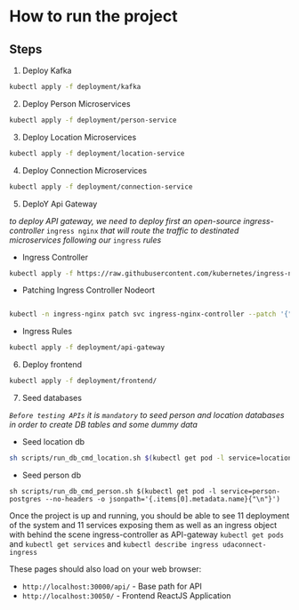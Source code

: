 # How to run the project 
## Steps 


1. Deploy Kafka 

```sh
kubectl apply -f deployment/kafka
```

2. Deploy Person Microservices 
```sh
kubectl apply -f deployment/person-service
```

3. Deploy Location Microservices 
```sh
kubectl apply -f deployment/location-service
```

4. Deploy Connection Microservices 
```sh
kubectl apply -f deployment/connection-service
```

5. DeploY Api Gateway 

_to deploy API gateway, we need to deploy first an open-source ingress-controller_ `ingress nginx` _that will route the traffic to destinated microservices following our_ `ingress` _rules_

* Ingress Controller
```sh 
kubectl apply -f https://raw.githubusercontent.com/kubernetes/ingress-nginx/controller-v1.1.1/deploy/static/provider/baremetal/deploy.yaml
```
* Patching Ingress Controller Nodeort 
```sh

kubectl -n ingress-nginx patch svc ingress-nginx-controller --patch '{"spec": {"ports": [{"name": "http","port": 80, "nodePort": 30000}]}}'
```
* Ingress Rules
```sh
kubectl apply -f deployment/api-gateway
```
6. Deploy frontend 
```sh
kubectl apply -f deployment/frontend/
```

7. Seed databases

_`Before testing APIs` it is `mandatory` to seed person and location databases in order to create DB tables and some dummy data_

* Seed location db
```sh
sh scripts/run_db_cmd_location.sh $(kubectl get pod -l service=location-postgres --no-headers -o jsonpath='{.items[0].metadata.name}{"\n"}')
```

* Seed person db
```
sh scripts/run_db_cmd_person.sh $(kubectl get pod -l service=person-postgres --no-headers -o jsonpath='{.items[0].metadata.name}{"\n"}')
```

Once the project is up and running, you should be able to see 11 deployment of the system and 11 services exposing them as well as an ingress object with behind the scene ingress-controller as API-gateway 
`kubectl get pods` and `kubectl get services` and `kubectl describe ingress udaconnect-ingress`

These pages should also load on your web browser:
* `http://localhost:30000/api/` - Base path for API
* `http://localhost:30050/` - Frontend ReactJS Application


